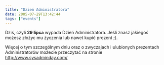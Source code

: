 ```yaml
---
title: "Dzień Administratora"
date: 2005-07-29T13:42:44
tags: ["events"]
---
```

Dziś, czyli <strong>29 lipca</strong> wypada Dzień Administratora.
Jeśli znasz jakiegoś możesz złożyc mu życzenia lub nawet kupić prezent ;).

Więcej o tym szczególnym dniu oraz o zwyczajach i ulubionych prezentach Administratorów możecie przeczytać na stronie <a href="http://www.sysadminday.com/">http://www.sysadminday.com/</a>
